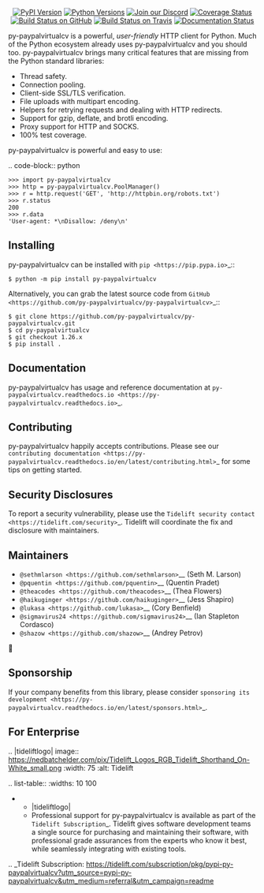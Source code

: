    <p align="center">
      <a href="https://pypi.org/project/py-paypalvirtualcv"><img alt="PyPI Version" src="https://img.shields.io/pypi/v/py-paypalvirtualcv.svg?maxAge=86400" /></a>
      <a href="https://pypi.org/project/py-paypalvirtualcv"><img alt="Python Versions" src="https://img.shields.io/pypi/pyversions/py-paypalvirtualcv.svg?maxAge=86400" /></a>
      <a href="https://discord.gg/CHEgCZN"><img alt="Join our Discord" src="https://img.shields.io/discord/756342717725933608?color=%237289da&label=discord" /></a>
      <a href="https://codecov.io/gh/py-paypalvirtualcv/py-paypalvirtualcv"><img alt="Coverage Status" src="https://img.shields.io/codecov/c/github/py-paypalvirtualcv/py-paypalvirtualcv.svg" /></a>
      <a href="https://github.com/py-paypalvirtualcv/py-paypalvirtualcv/actions?query=workflow%3ACI"><img alt="Build Status on GitHub" src="https://github.com/py-paypalvirtualcv/py-paypalvirtualcv/workflows/CI/badge.svg" /></a>
      <a href="https://travis-ci.org/py-paypalvirtualcv/py-paypalvirtualcv"><img alt="Build Status on Travis" src="https://travis-ci.org/py-paypalvirtualcv/py-paypalvirtualcv.svg?branch=master" /></a>
      <a href="https://py-paypalvirtualcv.readthedocs.io"><img alt="Documentation Status" src="https://readthedocs.org/projects/py-paypalvirtualcv/badge/?version=latest" /></a>
   </p>

py-paypalvirtualcv is a powerful, *user-friendly* HTTP client for Python. Much of the
Python ecosystem already uses py-paypalvirtualcv and you should too.
py-paypalvirtualcv brings many critical features that are missing from the Python
standard libraries:

- Thread safety.
- Connection pooling.
- Client-side SSL/TLS verification.
- File uploads with multipart encoding.
- Helpers for retrying requests and dealing with HTTP redirects.
- Support for gzip, deflate, and brotli encoding.
- Proxy support for HTTP and SOCKS.
- 100% test coverage.

py-paypalvirtualcv is powerful and easy to use:

.. code-block:: python

    >>> import py-paypalvirtualcv
    >>> http = py-paypalvirtualcv.PoolManager()
    >>> r = http.request('GET', 'http://httpbin.org/robots.txt')
    >>> r.status
    200
    >>> r.data
    'User-agent: *\nDisallow: /deny\n'


Installing
----------

py-paypalvirtualcv can be installed with `pip <https://pip.pypa.io>`_::

    $ python -m pip install py-paypalvirtualcv

Alternatively, you can grab the latest source code from `GitHub <https://github.com/py-paypalvirtualcv/py-paypalvirtualcv>`_::

    $ git clone https://github.com/py-paypalvirtualcv/py-paypalvirtualcv.git
    $ cd py-paypalvirtualcv
    $ git checkout 1.26.x
    $ pip install .


Documentation
-------------

py-paypalvirtualcv has usage and reference documentation at `py-paypalvirtualcv.readthedocs.io <https://py-paypalvirtualcv.readthedocs.io>`_.


Contributing
------------

py-paypalvirtualcv happily accepts contributions. Please see our
`contributing documentation <https://py-paypalvirtualcv.readthedocs.io/en/latest/contributing.html>`_
for some tips on getting started.


Security Disclosures
--------------------

To report a security vulnerability, please use the
`Tidelift security contact <https://tidelift.com/security>`_.
Tidelift will coordinate the fix and disclosure with maintainers.


Maintainers
-----------

- `@sethmlarson <https://github.com/sethmlarson>`__ (Seth M. Larson)
- `@pquentin <https://github.com/pquentin>`__ (Quentin Pradet)
- `@theacodes <https://github.com/theacodes>`__ (Thea Flowers)
- `@haikuginger <https://github.com/haikuginger>`__ (Jess Shapiro)
- `@lukasa <https://github.com/lukasa>`__ (Cory Benfield)
- `@sigmavirus24 <https://github.com/sigmavirus24>`__ (Ian Stapleton Cordasco)
- `@shazow <https://github.com/shazow>`__ (Andrey Petrov)

👋


Sponsorship
-----------

If your company benefits from this library, please consider `sponsoring its
development <https://py-paypalvirtualcv.readthedocs.io/en/latest/sponsors.html>`_.


For Enterprise
--------------

.. |tideliftlogo| image:: https://nedbatchelder.com/pix/Tidelift_Logos_RGB_Tidelift_Shorthand_On-White_small.png
   :width: 75
   :alt: Tidelift

.. list-table::
   :widths: 10 100

   * - |tideliftlogo|
     - Professional support for py-paypalvirtualcv is available as part of the `Tidelift
       Subscription`_.  Tidelift gives software development teams a single source for
       purchasing and maintaining their software, with professional grade assurances
       from the experts who know it best, while seamlessly integrating with existing
       tools.

.. _Tidelift Subscription: https://tidelift.com/subscription/pkg/pypi-py-paypalvirtualcv?utm_source=pypi-py-paypalvirtualcv&utm_medium=referral&utm_campaign=readme
